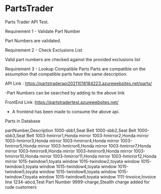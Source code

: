 # PartsTrader

Parts Trader API Test.

Requirement 1 - Validate Part Number

Part Numbers are validated.

Requirement 2 - Check Exclusions List

Valid part numbers are checked against the provided exclusions list

Requirement 3 - Lookup Compatible Parts
Parts are compatible on the assumption that compatible parts have the same description.



API Link : https://partstraderapi20211018184223.azurewebsites.net/parts/

-Part Numbers can be searched by adding to the above link


FrontEnd Link :https://partstradertest.azurewebsites.net/

- A frontend has been made to consume the above api.

Parts in Database

partNumber,Description
1000-sbb1,Seat Belt
1000-sbb2,Seat Belt
1000-sbb3,Seat Belt
1003-hmirror1,Honda mirror
1003-hmirror2,Honda mirror
1003-hmirror3,Honda mirror
1003-hmirror4,Honda mirror
1003-hmirror5,Honda mirror
1003-hmirror6,Honda mirror
1003-hmirror7,Honda mirror
1003-hmirror8,Honda mirror
1003-hmirror9,Honda mirror
1003-hmirror10,Honda mirror
1003-hmirror11,Honda mirror
1003-hmirror12,Honda mirror
1015-twindow1,toyata window
1015-twindow2,toyata window
1015-twindow3,toyata window
1015-twindow4,toyata window
1015-twindow5,toyata window
1015-twindow6,toyata window
1015-twindow7,toyata window
1015-twindow8,toyata window
1111-Invoice,Invoice line
1234-abcd,Test Part Number
9999-charge,Stealth charge added for rude customers
